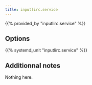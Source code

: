 ```yaml
---
title: inputlirc.service
---
```


{{% provided_by "inputlirc.service" %}}

## Options

{{% systemd_unit "inputlirc.service" %}}

## Additionnal notes

Nothing here.
